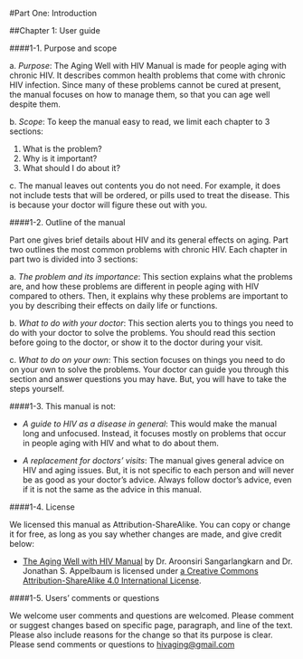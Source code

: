 #Part One: Introduction

##Chapter 1: User guide

####1-1. Purpose and scope

a. *Purpose*: The Aging Well with HIV Manual is made for people aging with chronic HIV. It describes common health problems that come with chronic HIV infection. Since many of these problems cannot be cured at present, the manual focuses on how to manage them, so that you can age well despite them.  

b. *Scope*: To keep the manual easy to read, we limit each chapter to 3 sections: 

1.	What is the problem? 
2.	Why is it important?
3.	What should I do about it?

c. The manual leaves out contents you do not need. For example, it does not include tests that will be ordered, or pills used to treat the disease. This is because your doctor will figure these out with you. 

####1-2. Outline of the manual

Part one gives brief details about HIV and its general effects on aging. Part two outlines the most common problems with chronic HIV. Each chapter in part two is divided into 3 sections:

a.	*The problem and its importance*: This section explains what the problems are, and how these problems are different in people aging with HIV compared to others. Then, it explains why these problems are important to you by describing their effects on daily life or functions. 

b.	*What to do with your doctor*: This section alerts you to things you need to do with your doctor to solve the problems. You should read this section before going to the doctor, or show it to the doctor during your visit.

c.	*What to do on your own*: This section focuses on things you need to do on your own to solve the problems. Your doctor can guide you through this section and answer questions you may have. But, you will have to take the steps yourself. 

####1-3. This manual is not:

- *A guide to HIV as a disease in general*: This would make the manual long and unfocused. Instead, it focuses mostly on problems that occur in people aging with HIV and what to do about them.

- *A replacement for doctors’ visits*: The manual gives general advice on HIV and aging issues. But, it is not specific to each person and will never be as good as your doctor’s advice. Always follow doctor’s advice, even if it is not the same as the advice in this manual. 

####1-4. License

We licensed this manual as Attribution-ShareAlike. You can copy or change it for free, as long as you say whether changes are made, and give credit below:

- [The Aging Well with HIV Manual](http://junehowell.github.io/aging-well-with-hiv-manual/) by Dr. Aroonsiri Sangarlangkarn and Dr. Jonathan S. Appelbaum is licensed under [a Creative Commons Attribution-ShareAlike 4.0 International License](http://creativecommons.org/licenses/by-sa/4.0/).

####1-5. Users’ comments or questions

We welcome user comments and questions are welcomed. Please comment or suggest changes based on specific page, paragraph, and line of the text. Please also include reasons for the change so that its purpose is clear. Please send comments or questions to hivaging@gmail.com
